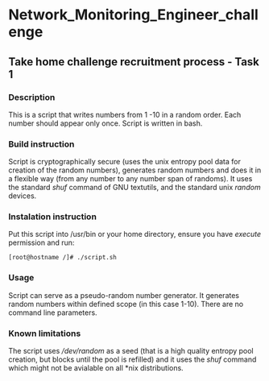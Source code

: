 # Network_Monitoring_Engineer_challenge
## Take home challenge recruitment process - Task 1

### Description

This is a script that writes numbers from 1 -10 in a random order. Each number should appear only once. Script is written in bash.

### Build instruction

Script is cryptographically secure (uses the unix entropy pool data for creation of the random numbers), generates random numbers and does it in a flexible way (from any number to any number span of randoms). It uses the standard *shuf* command of GNU textutils, and the standard unix *random* devices.

### Instalation instruction

Put this script into /usr/bin or your home directory, ensure you have *execute* permission and run:
```
[root@hostname /]# ./script.sh
```

### Usage

Script can serve as a pseudo-random number generator. It generates random numbers within defined scope (in this case 1-10).
There are no command line parameters.

### Known limitations

The script uses */dev/random* as a seed (that is a high quality entropy pool creation, but blocks until the pool is refilled) and it uses the *shuf* command which might not be avialable on all *nix distributions. 
